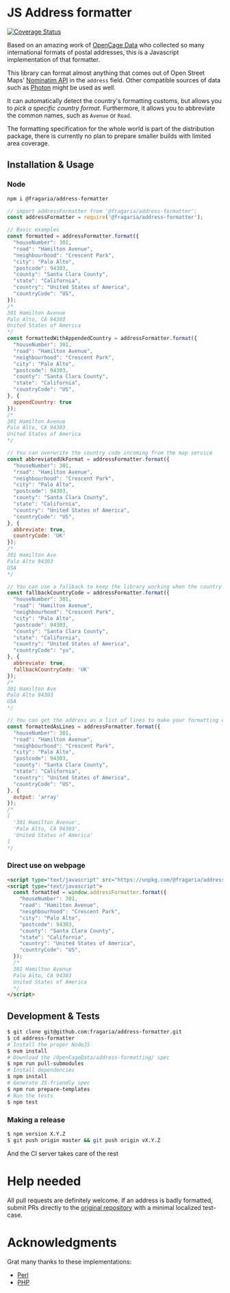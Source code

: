 # JS Address formatter

[![Coverage Status](https://coveralls.io/repos/github/fragaria/address-formatter/badge.svg?branch=master)](https://coveralls.io/github/fragaria/address-formatter?branch=master)

Based on an amazing work of [OpenCage Data](https://github.com/OpenCageData/address-formatting/)
who collected so many international formats of postal addresses, this is a Javascript implementation
of that formatter.

This library can format almost anything that comes out of
Open Street Maps' [Nominatim API](https://wiki.openstreetmap.org/wiki/Nominatim)
in the `address` field. Other compatible sources of data 
such as [Photon](https://photon.komoot.de/) might be used as well.

It can automatically detect the country's
formatting customs, but allows you to *pick a specific country
format*. Furthermore, it allows you to abbreviate the common names,
such as `Avenue` or `Road`.

The formatting specification for the whole world is part of
the distribution package, there is currently no plan to prepare
smaller builds with limited area coverage.

## Installation & Usage

### Node

```sh
npm i @fragaria/address-formatter
```

```js
// import addressFormatter from '@fragaria/address-formatter';
const addressFormatter = require('@fragaria/address-formatter');

// Basic examples
const formatted = addressFormatter.format({
  "houseNumber": 301,
  "road": "Hamilton Avenue",
  "neighbourhood": "Crescent Park",
  "city": "Palo Alto",
  "postcode": 94303,
  "county": "Santa Clara County",
  "state": "California",
  "country": "United States of America",
  "countryCode": "US",
});
/*
301 Hamilton Avenue
Palo Alto, CA 94303
United States of America
*/
const formattedWithAppendedCountry = addressFormatter.format({
  "houseNumber": 301,
  "road": "Hamilton Avenue",
  "neighbourhood": "Crescent Park",
  "city": "Palo Alto",
  "postcode": 94303,
  "county": "Santa Clara County",
  "state": "California",
  "countryCode": "US",
}, {
  appendCountry: true
});
/*
301 Hamilton Avenue
Palo Alto, CA 94303
United States of America
*/

// You can overwrite the country code incoming from the map service
const abbreviatedUkFormat = addressFormatter.format({
  "houseNumber": 301,
  "road": "Hamilton Avenue",
  "neighbourhood": "Crescent Park",
  "city": "Palo Alto",
  "postcode": 94303,
  "county": "Santa Clara County",
  "state": "California",
  "country": "United States of America",
  "countryCode": "US",
}, {
  abbreviate: true,
  countryCode: 'UK'
});
/*
301 Hamilton Ave
Palo Alto 94303
USA
*/

// You can use a fallback to keep the library working when the country code is wrong
const fallbackCountryCode = addressFormatter.format({
  "houseNumber": 301,
  "road": "Hamilton Avenue",
  "neighbourhood": "Crescent Park",
  "city": "Palo Alto",
  "postcode": 94303,
  "county": "Santa Clara County",
  "state": "California",
  "country": "United States of America",
  "countryCode": "yu",
}, {
  abbreviate: true,
  fallbackCountryCode: 'UK'
});
/*
301 Hamilton Ave
Palo Alto 94303
USA
*/

// You can get the address as a list of lines to make your formatting easier
const formattedAsLines = addressFormatter.format({
  "houseNumber": 301,
  "road": "Hamilton Avenue",
  "neighbourhood": "Crescent Park",
  "city": "Palo Alto",
  "postcode": 94303,
  "county": "Santa Clara County",
  "state": "California",
  "country": "United States of America",
  "countryCode": "US",
}, {
  output: 'array'
});
/*
[
  '301 Hamilton Avenue',
  'Palo Alto, CA 94303',
  'United States of America'
]
*/
```

### Direct use on webpage

```html
<script type="text/javascript" src="https://unpkg.com/@fragaria/address-formatter@latest"></script>
<script type="text/javascript">
  const formatted = window.addressFormatter.format({
    "houseNumber": 301,
    "road": "Hamilton Avenue",
    "neighbourhood": "Crescent Park",
    "city": "Palo Alto",
    "postcode": 94303,
    "county": "Santa Clara County",
    "state": "California",
    "country": "United States of America",
    "countryCode": "US",
  });
  /*
  301 Hamilton Avenue
  Palo Alto, CA 94303
  United States of America
  */
</script>
```

## Development & Tests

```sh
$ git clone git@github.com:fragaria/address-formatter.git
$ cd address-formatter
# Install the proper NodeJS
$ nvm install
# Download the /OpenCageData/address-formatting/ spec
$ npm run pull-submodules
# Install dependencies
$ npm install
# Generate JS-friendly spec
$ npm run prepare-templates
# Run the tests
$ npm test
```

### Making a release

```sh
$ npm version X.Y.Z
$ git push origin master && git push origin vX.Y.Z
```

And the CI server takes care of the rest

# Help needed

All pull requests are definitely welcome. If an address
is badly formatted, submit PRs directly to the 
[original repository](https://github.com/OpenCageData/address-formatting/)
with a minimal localized test-case.

# Acknowledgments

Grat many thanks to these implementations:

- [Perl](https://github.com/OpenCageData/perl-Geo-Address-Formatter)
- [PHP](https://github.com/predicthq/address-formatter-php)
